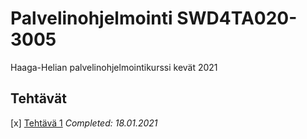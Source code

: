 # Palvelinohjelmointi SWD4TA020-3005

Haaga-Helian palvelinohjelmointikurssi kevät 2021

## Tehtävät

[x] [Tehtävä 1](/tehtava1) *Completed: 18.01.2021*

